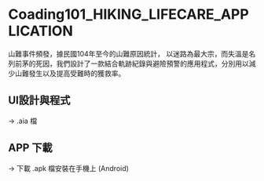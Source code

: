 # Coading101_HIKING_LIFECARE_APPLICATION
山難事件頻發，據民國104年至今的山難原因統計， 以迷路為最大宗，而失溫是名列前茅的死因，我們設計了一款結合軌跡紀錄與避險預警的應用程式，分別用以減少山難發生以及提高受難時的獲救率。
## UI設計與程式
-> .aia 檔
## APP 下載
-> 下載 .apk 檔安裝在手機上 (Android)
